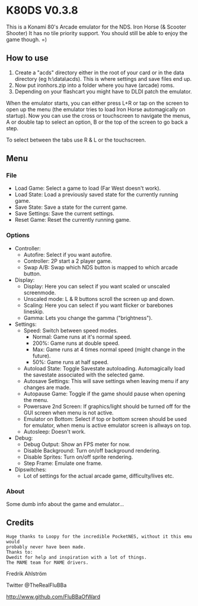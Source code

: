 # K80DS V0.3.8

This is a Konami 80's Arcade emulator for the NDS.
Iron Horse (& Scooter Shooter)
It has no tile priority support.
You should still be able to enjoy the game though. =)

## How to use

1. Create a "acds" directory either in the root of your card or in the data
 directory (eg h:\data\acds). This is where settings and save files end up.
2. Now put ironhors.zip into a folder where you have (arcade) roms.
3. Depending on your flashcart you might have to DLDI patch the emulator.

When the emulator starts, you can either press L+R or tap on the screen to open
up the menu (the emulator tries to load Iron Horse automagically on startup).
Now you can use the cross or touchscreen to navigate the menus, A or double tap
to select an option, B or the top of the screen to go back a step.

To select between the tabs use R & L or the touchscreen.

## Menu

### File

* Load Game: Select a game to load (Far West doesn't work).
* Load State: Load a previously saved state for the currently running game.
* Save State: Save a state for the current game.
* Save Settings: Save the current settings.
* Reset Game: Reset the currently running game.

### Options

* Controller:
  * Autofire: Select if you want autofire.
  * Controller: 2P start a 2 player game.
  * Swap A/B: Swap which NDS button is mapped to which arcade button.
* Display:
  * Display: Here you can select if you want scaled or unscaled screenmode.
  * Unscaled mode: L & R buttons scroll the screen up and down.
  * Scaling: Here you can select if you want flicker or barebones lineskip.
  * Gamma: Lets you change the gamma ("brightness").
* Settings:
  * Speed: Switch between speed modes.
    * Normal: Game runs at it's normal speed.
    * 200%: Game runs at double speed.
    * Max: Game runs at 4 times normal speed (might change in the future).
    * 50%: Game runs at half speed.
  * Autoload State: Toggle Savestate autoloading. Automagically load the
   savestate associated with the selected game.
  * Autosave Settings: This will save settings when leaving menu if any
   changes are made.
  * Autopause Game: Toggle if the game should pause when opening the menu.
  * Powersave 2nd Screen: If graphics/light should be turned off for the GUI
   screen when menu is not active.
  * Emulator on Bottom: Select if top or bottom screen should be used for
   emulator, when menu is active emulator screen is allways on top.
  * Autosleep: Doesn't work.
* Debug:
  * Debug Output: Show an FPS meter for now.
  * Disable Background: Turn on/off background rendering.
  * Disable Sprites: Turn on/off sprite rendering.
  * Step Frame: Emulate one frame.
* Dipswitches:
  * Lot of settings for the actual arcade game, difficulty/lives etc.

### About

Some dumb info about the game and emulator...

## Credits

```text
Huge thanks to Loopy for the incredible PocketNES, without it this emu would
probably never have been made.
Thanks to:
Dwedit for help and inspiration with a lot of things.
The MAME team for MAME drivers.
```

Fredrik Ahlström

Twitter @TheRealFluBBa

<http://www.github.com/FluBBaOfWard>
